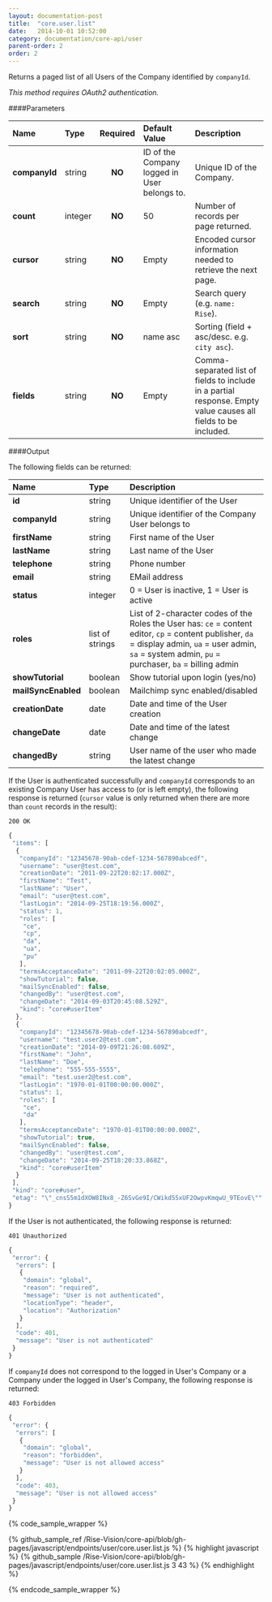 ```yaml
---
layout: documentation-post
title:  "core.user.list"
date:   2014-10-01 10:52:00
category: documentation/core-api/user
parent-order: 2
order: 2
---
```


Returns a paged list of all Users of the Company identified by `companyId`.

*This method requires OAuth2 authentication.*

####Parameters

| Name    | Type   | Required | Default Value | Description |
|:--------|:-------|:--------:|:--------------|:------------|
| **companyId**  | string |  **NO**  | ID of the Company logged in User belongs to. | Unique ID of the Company. |
| **count**  | integer |  **NO**  | 50 | Number of records per page returned. |
| **cursor**  | string |  **NO**  | Empty | Encoded cursor information needed to retrieve the next page. |
| **search**  | string |  **NO**  | Empty | Search query (e.g. ```name: Rise```). |
| **sort**  | string |  **NO**  | name asc | Sorting (field + asc/desc. e.g. ```city asc```). |
| **fields**  | string |  **NO**  | Empty | Comma-separated list of fields to include in a partial response. Empty value causes all fields to be included. |

####Output

The following fields can be returned:

| Name    | Type   | Description |
|:--------|:-------|:------------|
| **id**  | string | Unique identifier of the User |
| **companyId**  | string | Unique identifier of the Company User belongs to |
| **firstName**  | string | First name of the User |
| **lastName**  | string | Last name of the User |
| **telephone**  | string | Phone number |
| **email**  | string | EMail address |
| **status**  | integer | 0 = User is inactive, 1 = User is active |
| **roles**  | list of strings | List of 2-character codes of the Roles the User has: `ce` = content editor, `cp` = content publisher, `da` = display admin, `ua` = user admin, `sa` = system admin, `pu` = purchaser, `ba` = billing admin |
| **showTutorial**  | boolean | Show tutorial upon login (yes/no) |
| **mailSyncEnabled**  | boolean | Mailchimp sync enabled/disabled |
| **creationDate**  | date | Date and time of the User creation |
| **changeDate**  | date | Date and time of the latest change |
| **changedBy**  | string | User name of the user who made the latest change |


If the User is authenticated successfully and `companyId` corresponds to an existing Company User has access to (or is left empty), the following response is returned (`cursor` value is only returned when there are more than `count` records in the result):

```200 OK```

```javascript
{
 "items": [
  {
   "companyId": "12345678-90ab-cdef-1234-567890abcedf",
   "username": "user@test.com",
   "creationDate": "2011-09-22T20:02:17.000Z",
   "firstName": "Test",
   "lastName": "User",
   "email": "user@test.com",
   "lastLogin": "2014-09-25T18:19:56.000Z",
   "status": 1,
   "roles": [
    "ce",
    "cp",
    "da",
    "ua",
    "pu"
   ],
   "termsAcceptanceDate": "2011-09-22T20:02:05.000Z",
   "showTutorial": false,
   "mailSyncEnabled": false,
   "changedBy": "user@test.com",
   "changeDate": "2014-09-03T20:45:08.529Z",
   "kind": "core#userItem"
  },
  {
   "companyId": "12345678-90ab-cdef-1234-567890abcedf",
   "username": "test.user2@test.com",
   "creationDate": "2014-09-09T21:26:08.609Z",
   "firstName": "John",
   "lastName": "Doe",
   "telephone": "555-555-5555",
   "email": "test.user2@test.com",
   "lastLogin": "1970-01-01T00:00:00.000Z",
   "status": 1,
   "roles": [
    "ce",
    "da"
   ],
   "termsAcceptanceDate": "1970-01-01T00:00:00.000Z",
   "showTutorial": true,
   "mailSyncEnabled": false,
   "changedBy": "user@test.com",
   "changeDate": "2014-09-25T18:20:33.868Z",
   "kind": "core#userItem"
  }
 ],
 "kind": "core#user",
 "etag": "\"_cnsS5m1dXOW8INx8_-Z6SvGe9I/CWikd55xUF2OwpvKmqwU_9TEovE\""
}
```

If the User is not authenticated, the following response is returned:

```401 Unauthorized```

```javascript
{
 "error": {
  "errors": [
   {
    "domain": "global",
    "reason": "required",
    "message": "User is not authenticated",
    "locationType": "header",
    "location": "Authorization"
   }
  ],
  "code": 401,
  "message": "User is not authenticated"
 }
}
```

If `companyId` does not correspond to the logged in User's Company or a Company under the logged in User's Company, the following response is returned:

```403 Forbidden```

```javascript
{
 "error": {
  "errors": [
   {
    "domain": "global",
    "reason": "forbidden",
    "message": "User is not allowed access"
   }
  ],
  "code": 403,
  "message": "User is not allowed access"
 }
}
```


{% code_sample_wrapper %}

{% github_sample_ref /Rise-Vision/core-api/blob/gh-pages/javascript/endpoints/user/core.user.list.js %}
{% highlight javascript %}
{% github_sample /Rise-Vision/core-api/blob/gh-pages/javascript/endpoints/user/core.user.list.js 3 43 %}
{% endhighlight %}

{% endcode_sample_wrapper  %}